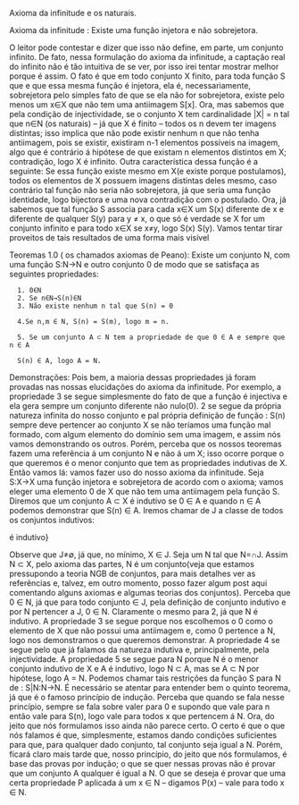 Axioma da infinitude e os naturais.

Axioma da infinitude : Existe uma função  injetora e não sobrejetora.

O leitor pode contestar e dizer que isso não define, em parte, um conjunto infinito. De fato, nessa formulação do axioma da infinitude, a captação real do infinito não é tão intuitiva de se ver, por isso irei tentar mostrar melhor porque é assim.                                                    O fato é que em todo conjunto X finito, para toda função S que  e que essa mesma função é injetora, ela é, necessariamente, sobrejetora pelo simples fato de que se ela não for sobrejetora, existe pelo menos um x∈X que não tem uma antiimagem S[x]. Ora, mas sabemos que pela condição de injectividade, se o conjunto X tem cardinalidade |X| = n tal que n∈N (os naturais) – já que X é finito – todos os n devem ter imagens distintas; isso implica que não pode existir nenhum n que não tenha antiimagem, pois se existir, existiram n-1 elementos possíveis na imagem, algo que é contrário á hipótese de que existam n elementos distintos em X; contradição, logo X é infinito. Outra característica dessa função é a seguinte: Se essa função existe mesmo em X(e existe porque postulamos), todos os elementos de X possuem imagens distintas deles mesmo, caso contrário tal função não seria não sobrejetora, já que seria uma função identidade, logo bijectora e uma nova contradição com o postulado. Ora, já sabemos que tal função S associa para cada x∈X um S(x) diferente de x e diferente de qualquer S(y) para y ≠ x, o que só é verdade se X for um conjunto infinito e para todo x∈X se x≠y, logo S(x) S(y). Vamos tentar tirar proveitos de tais resultados de uma forma mais visível

Teoremas 1.0 ( os chamados axiomas de Peano): Existe um conjunto N, com uma função S:N→N e outro conjunto 0 de modo que se satisfaça as seguintes propriedades:

      1. 0∈N
      2. Se n∈N→S(n)∈N
      3. Não existe nenhum n tal que S(n) = 0

      4.Se n,m ∈ N, S(n) = S(m), logo m = n.

      5. Se um conjunto A ⊂ N tem a propriedade de que 0 ∈ A e sempre que n ∈ A

      S(n) ∈ A, logo A = N.

Demonstrações:  Pois bem, a maioria dessas propriedades já foram provadas nas nossas elucidações do axioma da infinitude. Por exemplo, a propriedade 3 se segue simplesmente do fato de que a função é injectiva e ela gera sempre um conjunto diferente não nulo(0). 2 se segue da própria natureza infinita do nosso conjunto e pal própria definição de função : S(n) sempre deve pertencer ao conjunto X se não teríamos uma função mal formado, com algum elemento do domínio sem uma imagem, e assim nós vamos demonstrando os outros. Porém, perceba que os nossos teoremas fazem uma referência á um conjunto N e não á um X; isso ocorre porque o que queremos é o menor conjunto que tem as propriedades indutivas de X. Então vamos lá: vamos fazer uso do nosso axioma da infinitude. Seja S:X→X uma função injetora e sobrejetora de acordo com o axioma; vamos eleger uma elemento 0 de X que não tem uma antiimagem pela função S.                                                                                                                                                    Diremos que um conjunto A ⊂ X é indutivo se 0 ∈ A e quando n ∈ A podemos demonstrar que S(n) ∈ A. Iremos chamar de J a classe de todos os conjuntos indutivos:

 é indutivo}

Observe que J≠∅, já que, no mínimo, X ∈ J. Seja um N tal que N=∩J. Assim N ⊂ X, pelo axioma das partes, N é um conjunto(veja que estamos pressupondo a teoria NGB de conjuntos, para mais detalhes ver as referências e, talvez, em outro momento, posso fazer algum post aqui comentando alguns axiomas e algumas teorias dos conjuntos).                                                                                                                                                        Perceba que 0 ∈ N, já que para todo conjunto ∈ J, pela definição de conjunto indutivo e por N pertencer a J, 0 ∈ N. Claramente o mesmo para 2, já que N é indutivo. A propriedade 3 se segue porque nos escolhemos o 0 como o elemento de X que não possui uma antiimagem e, como 0 pertence a N, logo nos demonstramos o que queremos demonstrar. A propriedade 4 se segue pelo que já falamos da natureza indutiva e, principalmente, pela injectividade. A propriedade 5 se segue para N porque N é o menor conjunto indutivo de X e A é indutivo, logo N ⊂ A, mas se A ⊂ N por hipótese, logo A = N. Podemos chamar tais restrições da função S para N de : S|N:N→N. É necessário se atentar para entender bem o quinto teorema, já que é o famoso princípio de indução. Perceba que quando se fala nesse princípio, sempre se fala sobre valer para 0 e supondo que vale para n então vale para S(n), logo vale para todos x que pertencem á N. Ora, do jeito que nós formulamos isso ainda não parece certo. O certo é que o que nós falamos é que, simplesmente, estamos dando condições suficientes para que, para qualquer dado conjunto, tal conjunto seja igual a N. Porém, ficará claro mais tarde que, nosso princípio, do jeito que nós formulamos, é base das provas por indução; o que se quer nessas provas não é provar que um conjunto A qualquer é igual a N. O que se deseja é provar que uma certa propriedade P aplicada á um x ∈ N – digamos P(x) – vale para todo x ∈ N.
